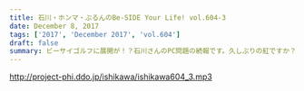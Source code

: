 ```yaml
---
title: 石川・ホンマ・ぶるんのBe-SIDE Your Life! vol.604-3
date: December 8, 2017
tags: ['2017', 'December 2017', 'vol.604']
draft: false
summary: ビーサイゴルフに展開が！？石川さんのPC問題の続報です。久しぶりの紅ですか？あります！MIURA
---
```


http://project-phi.ddo.jp/ishikawa/ishikawa604_3.mp3